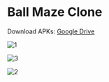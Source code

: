 # Ball Maze Clone

Download APKs: [Google Drive](https://drive.google.com/drive/folders/1gt929S-dGiFW6MBxv4m8KOZ0hI-i3WJT?usp=drive_link)
 
![1](https://github.com/ayroh/Ball-Maze-Clone/assets/76924597/c0d64c22-c200-4b77-9eae-9c8f9bc11428)


![3](https://github.com/ayroh/Ball-Maze-Clone/assets/76924597/599a0be1-0ce4-42f9-901f-fa1bf37d8777)


![2](https://github.com/ayroh/Ball-Maze-Clone/assets/76924597/96979503-187b-4063-90dd-d73db44bb9a0)

